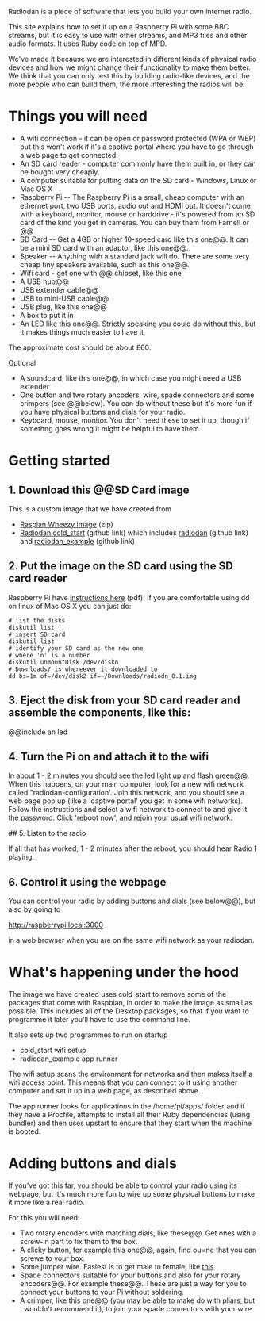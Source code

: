Radiodan is a piece of software that lets you build your own internet radio. 

This site explains how to set it up on a Raspberry Pi with some BBC streams, but it is easy to use with other 
streams, and MP3 files and other audio formats. It uses Ruby code on top of MPD.

We've made it because we are interested in different kinds of physical radio devices and how we might change 
their functionality to make them better. We think that you can only test this by building radio-like devices, and 
the more people who can build them, the more interesting the radios will be.


Things you will need
====================

* A wifi connection - it can be open or password protected (WPA or WEP) but this won't work if it's a captive portal where you have to go through a web page to get connected.
* An SD card reader - computer commonly have them built in, or they can be bought very cheaply.
* A computer suitable for putting data on the SD card - Windows, Linux or Mac OS X
* Raspberry Pi
-- The Raspberry Pi is a small, cheap computer with an ethernet port, two USB ports, audio out and HDMI out. It 
doesn't come with a keyboard, monitor, mouse or harddrive - it's powered from an SD card of the kind you get in 
cameras. You can buy them from Farnell or @@
* SD Card
-- Get a 4GB or higher 10-speed card like this one@@. It can be a mini SD card with an adaptor, like this one@@.
* Speaker
-- Anything with a standard jack will do. There are some very cheap tiny speakers available, such as this one@@.
* Wifi card - get one with @@ chipset, like this one
* A USB hub@@
* USB extender cable@@
* USB to mini-USB cable@@
* USB plug, like this one@@
* A box to put it in
* An LED like this one@@. Strictly speaking you could do without this, but it makes things much easier to have it.


The approximate cost should be about £60.

Optional

* A soundcard, like this one@@, in which case you might need a USB extender
* One button and two rotary encoders, wire, spade connectors and some crimpers (see @@below). You can do without these but it's more fun if you have physical buttons and dials for your radio.
* Keyboard, mouse, monitor. You don't need these to set it up, though if somethng goes wrong it might be helpful 
to have them.


Getting started
===============

## 1. Download this @@SD Card image

This is a custom image that we have created from 

* [Raspian Wheezy image](http://downloads.raspberrypi.org/raspbian_latest) (zip)
* [Radiodan cold_start](https://github.com/radiodan/cold_start) (github link) which includes [radiodan](https://github.com/pixelblend/radiodan) (github link) and [radiodan_example](https://github.com/radiodan/radiodan_example) (github link)

## 2. Put the image on the SD card using the SD card reader

Raspberry Pi have [instructions here](http://www.raspberrypi.org/wp-content/uploads/2012/04/quick-start-guide-v2_1.pdf) (pdf). If you are comfortable using dd on linux of Mac OS X you can just do:

    # list the disks
    diskutil list
    # insert SD card
    diskutil list
    # identify your SD card as the new one
    # where 'n' is a number
    diskutil unmountDisk /dev/diskn
    # Downloads/ is whereever it downloaded to
    dd bs=1m of=/dev/disk2 if=~/Downloads/radiodn_0.1.img

## 3. Eject the disk from your SD card reader and assemble the components, like this:

@@include an led
 
## 4. Turn the Pi on and attach it to the wifi

In about 1 - 2 minutes you should see the led light up and flash green@@. When this happens, on your main 
computer, look for a new wifi network called "radiodan-configuration'. Join this network, and you should see a 
web page pop up (like a 'captive portal' you get in some wifi networks). Follow the instructions and select a 
wifi network to connect to and give it the password. Click 'reboot now', and rejoin your usual wifi network.

## 5. Listen to the radio

If all that has worked, 1 - 2 minutes after the reboot, you should hear Radio 1 playing.

## 6. Control it using the webpage

You can control your radio by adding buttons and dials (see below@@), but also by going to 

http://raspberrypi.local:3000

in a web browser when you are on the same wifi network as your radiodan.


What's happening under the hood
===============================

The image we have created uses cold_start to remove some of the packages that come with Raspbian, in order to make 
the image as small as possible. This includes all of the Desktop packages, so that if you want to programme it later 
you'll have to use the command line.

It also sets up two programmes to run on startup
* cold_start wifi setup
* radiodan_example app runner

The wifi setup scans the environment for networks and then makes itself a wifi access point. This means that you 
can connect to it using another computer and set it up in a web page, as described above.

The app runner looks for applications in the /home/pi/apps/ folder and if they have a Procfile, attempts to 
install all their Ruby dependencies (using bundler) and then uses upstart to ensure that they start when the 
machine is booted.


Adding buttons and dials
========================

If you've got this far, you should be able to control your radio using its webpage, but it's much more fun to wire 
up some physical buttons to make it more like a real radio.

For this you will need:

* Two rotary encoders with matching dials, like these@@. Get ones with a screw-in part to fix them to the box.
* A clicky button, for example this one@@, again, find ou=ne that you can screwe to your box.
* Some jumper wire. Easiest is to get male to female, like [this](http://www.tandyonline.co.uk/male-to-female-jumper-wires-10pk.html)
* Spade connectors suitable for your buttons and also for your rotary encoders@@. For example these@@. These are just a way for you to connect your buttons to your Pi without soldering. 
* A crimper, like this one@@ (you may be able to make do with pliars, but I wouldn't recommend it), to join your spade connectors with your wire.













